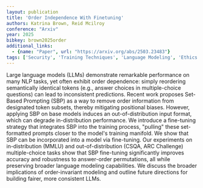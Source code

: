 ```yaml
---
layout: publication
title: 'Order Independence With Finetuning'
authors: Katrina Brown, Reid Mcilroy
conference: "Arxiv"
year: 2025
bibkey: brown2025order
additional_links:
  - {name: "Paper", url: "https://arxiv.org/abs/2503.23483"}
tags: ['Security', 'Training Techniques', 'Language Modeling', 'Ethics and Bias', 'Pretraining Methods', 'Fine-Tuning', 'Prompting']
---
```

Large language models (LLMs) demonstrate remarkable performance on many NLP
tasks, yet often exhibit order dependence: simply reordering semantically
identical tokens (e.g., answer choices in multiple-choice questions) can lead
to inconsistent predictions. Recent work proposes Set-Based Prompting (SBP) as
a way to remove order information from designated token subsets, thereby
mitigating positional biases. However, applying SBP on base models induces an
out-of-distribution input format, which can degrade in-distribution
performance. We introduce a fine-tuning strategy that integrates SBP into the
training process, "pulling" these set-formatted prompts closer to the model's
training manifold. We show that SBP can be incorporated into a model via
fine-tuning. Our experiments on in-distribution (MMLU) and out-of-distribution
(CSQA, ARC Challenge) multiple-choice tasks show that SBP fine-tuning
significantly improves accuracy and robustness to answer-order permutations,
all while preserving broader language modeling capabilities. We discuss the
broader implications of order-invariant modeling and outline future directions
for building fairer, more consistent LLMs.

